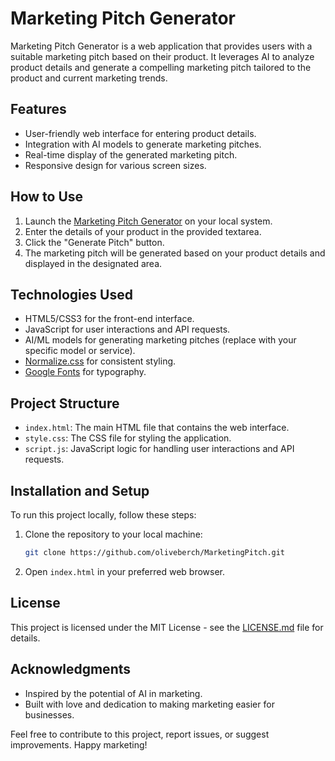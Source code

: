 # Marketing Pitch Generator

Marketing Pitch Generator is a web application that provides users with a suitable marketing pitch based on their product. It leverages AI to analyze product details and generate a compelling marketing pitch tailored to the product and current marketing trends.

## Features

- User-friendly web interface for entering product details.
- Integration with AI models to generate marketing pitches.
- Real-time display of the generated marketing pitch.
- Responsive design for various screen sizes.

## How to Use

1. Launch the [Marketing Pitch Generator](https://github.com/oliveberch/MarketingPitch) on your local system.
2. Enter the details of your product in the provided textarea.
3. Click the "Generate Pitch" button.
4. The marketing pitch will be generated based on your product details and displayed in the designated area.

## Technologies Used

- HTML5/CSS3 for the front-end interface.
- JavaScript for user interactions and API requests.
- AI/ML models for generating marketing pitches (replace with your specific model or service).
- [Normalize.css](https://necolas.github.io/normalize.css/) for consistent styling.
- [Google Fonts](https://fonts.google.com/) for typography.

## Project Structure

- `index.html`: The main HTML file that contains the web interface.
- `style.css`: The CSS file for styling the application.
- `script.js`: JavaScript logic for handling user interactions and API requests.

## Installation and Setup

To run this project locally, follow these steps:

1. Clone the repository to your local machine:

   ```bash
   git clone https://github.com/oliveberch/MarketingPitch.git
   ```

2. Open `index.html` in your preferred web browser.

## License

This project is licensed under the MIT License - see the [LICENSE.md](https://github.com/oliveberch/MarketingPitch/blob/main/LICENSE) file for details.

## Acknowledgments

- Inspired by the potential of AI in marketing.
- Built with love and dedication to making marketing easier for businesses.

Feel free to contribute to this project, report issues, or suggest improvements. Happy marketing!

